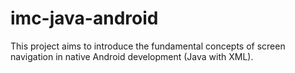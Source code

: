 # imc-java-android
This project aims to introduce the fundamental concepts of screen navigation in native Android development (Java with XML).
